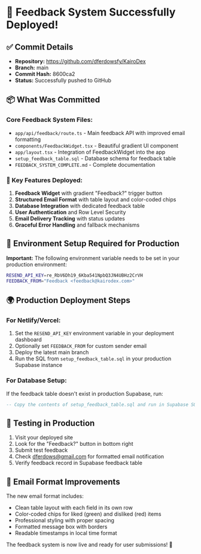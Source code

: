 # 🚀 Feedback System Successfully Deployed!

## ✅ Commit Details
- **Repository:** https://github.com/dferdowsfy/KairoDex
- **Branch:** main
- **Commit Hash:** 8600ca2
- **Status:** Successfully pushed to GitHub

## 📦 What Was Committed

### Core Feedback System Files:
- `app/api/feedback/route.ts` - Main feedback API with improved email formatting
- `components/FeedbackWidget.tsx` - Beautiful gradient UI component
- `app/layout.tsx` - Integration of FeedbackWidget into the app
- `setup_feedback_table.sql` - Database schema for feedback table
- `FEEDBACK_SYSTEM_COMPLETE.md` - Complete documentation

### 🎯 Key Features Deployed:
1. **Feedback Widget** with gradient "Feedback?" trigger button
2. **Structured Email Format** with table layout and color-coded chips
3. **Database Integration** with dedicated feedback table
4. **User Authentication** and Row Level Security
5. **Email Delivery Tracking** with status updates
6. **Graceful Error Handling** and fallback mechanisms

## 🔧 Environment Setup Required for Production

**Important:** The following environment variable needs to be set in your production environment:

```bash
RESEND_API_KEY=re_RbV6Dh19_6Kba541NpbQ3JN4UBHz2CrVH
FEEDBACK_FROM="Feedback <feedback@kairodex.com>"
```

## 🌍 Production Deployment Steps

### For Netlify/Vercel:
1. Set the `RESEND_API_KEY` environment variable in your deployment dashboard
2. Optionally set `FEEDBACK_FROM` for custom sender email
3. Deploy the latest main branch
4. Run the SQL from `setup_feedback_table.sql` in your production Supabase instance

### For Database Setup:
If the feedback table doesn't exist in production Supabase, run:
```sql
-- Copy the contents of setup_feedback_table.sql and run in Supabase SQL Editor
```

## 🧪 Testing in Production
1. Visit your deployed site
2. Look for the "Feedback?" button in bottom right
3. Submit test feedback
4. Check dferdows@gmail.com for formatted email notification
5. Verify feedback record in Supabase feedback table

## 📧 Email Format Improvements
The new email format includes:
- Clean table layout with each field in its own row
- Color-coded chips for liked (green) and disliked (red) items
- Professional styling with proper spacing
- Formatted message box with borders
- Readable timestamps in local time format

The feedback system is now live and ready for user submissions! 🎉